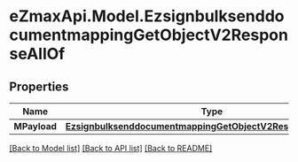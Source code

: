 
# eZmaxApi.Model.EzsignbulksenddocumentmappingGetObjectV2ResponseAllOf

## Properties

Name | Type | Description | Notes
------------ | ------------- | ------------- | -------------
**MPayload** | [**EzsignbulksenddocumentmappingGetObjectV2ResponseMPayload**](EzsignbulksenddocumentmappingGetObjectV2ResponseMPayload.md) |  | 

[[Back to Model list]](../README.md#documentation-for-models)
[[Back to API list]](../README.md#documentation-for-api-endpoints)
[[Back to README]](../README.md)

